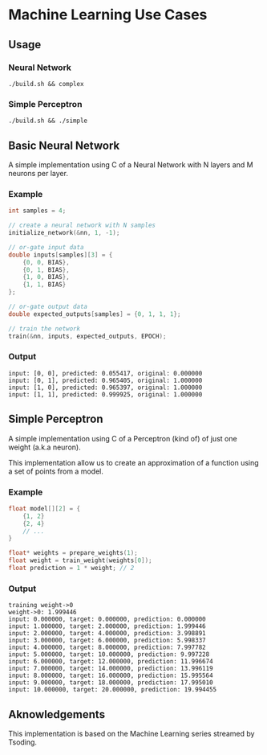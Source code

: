 # Machine Learning Use Cases

## Usage

### Neural Network

```
./build.sh && complex
```

### Simple Perceptron

```
./build.sh && ./simple
```

## Basic Neural Network

A simple implementation using C of a Neural Network with N layers and M neurons per layer.

### Example

```c
int samples = 4;

// create a neural network with N samples
initialize_network(&nn, 1, -1);

// or-gate input data
double inputs[samples][3] = {
    {0, 0, BIAS},
    {0, 1, BIAS},
    {1, 0, BIAS},
    {1, 1, BIAS}
};

// or-gate output data
double expected_outputs[samples] = {0, 1, 1, 1};

// train the network
train(&nn, inputs, expected_outputs, EPOCH);
```

### Output

```
input: [0, 0], predicted: 0.055417, original: 0.000000
input: [0, 1], predicted: 0.965405, original: 1.000000
input: [1, 0], predicted: 0.965397, original: 1.000000
input: [1, 1], predicted: 0.999925, original: 1.000000
```

## Simple Perceptron

A simple implementation using C of a Perceptron (kind of) of just one weight (a.k.a neuron).

This implementation allow us to create an approximation of a function using a set of points from a model.

### Example

```c
float model[][2] = {
    {1, 2}
    {2, 4}
    // ...
}

float* weights = prepare_weights(1);
float weight = train_weight(weights[0]);
float prediction = 1 * weight; // 2
```

### Output

```
training weight->0
weight->0: 1.999446
input: 0.000000, target: 0.000000, prediction: 0.000000
input: 1.000000, target: 2.000000, prediction: 1.999446
input: 2.000000, target: 4.000000, prediction: 3.998891
input: 3.000000, target: 6.000000, prediction: 5.998337
input: 4.000000, target: 8.000000, prediction: 7.997782
input: 5.000000, target: 10.000000, prediction: 9.997228
input: 6.000000, target: 12.000000, prediction: 11.996674
input: 7.000000, target: 14.000000, prediction: 13.996119
input: 8.000000, target: 16.000000, prediction: 15.995564
input: 9.000000, target: 18.000000, prediction: 17.995010
input: 10.000000, target: 20.000000, prediction: 19.994455
```

## Aknowledgements

This implementation is based on the Machine Learning series streamed by Tsoding.
